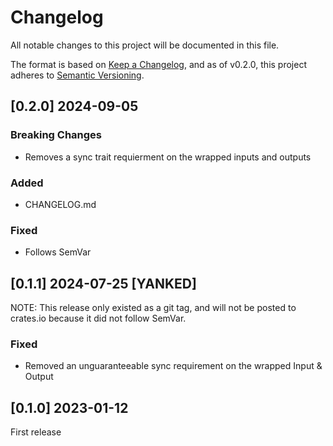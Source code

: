 # Changelog

All notable changes to this project will be documented in this file.

The format is based on [Keep a Changelog](https://keepachangelog.com/en/1.1.0/),
and as of v0.2.0, this project adheres to [Semantic Versioning](https://semver.org/spec/v2.0.0.html).

## [0.2.0] 2024-09-05

### Breaking Changes

- Removes a sync trait requierment on the wrapped inputs and outputs

### Added

- CHANGELOG.md

### Fixed

- Follows SemVar

## [0.1.1] 2024-07-25 [YANKED]

NOTE: This release only existed as a git tag, and will not be posted to 
crates.io because it did not follow SemVar.

### Fixed

- Removed an unguaranteeable sync requirement on the wrapped Input & Output

## [0.1.0] 2023-01-12

First release
